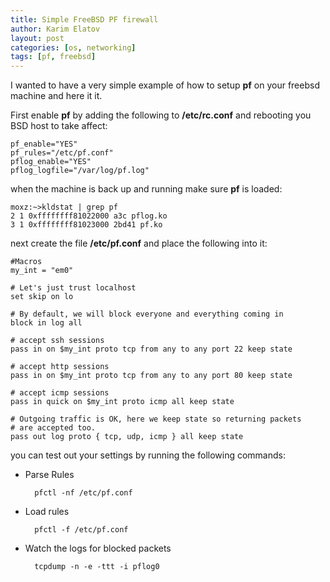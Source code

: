```yaml
---
title: Simple FreeBSD PF firewall
author: Karim Elatov
layout: post
categories: [os, networking]
tags: [pf, freebsd]
---
```


I wanted to have a very simple example of how to setup **pf** on your freebsd machine and here it it. 

First enable **pf** by adding the following to **/etc/rc.conf** and rebooting you BSD host to take affect:

	pf_enable="YES"  
	pf_rules="/etc/pf.conf"  
	pflog_enable="YES"  
	pflog_logfile="/var/log/pf.log"  

when the machine is back up and running make sure **pf** is loaded:

	moxz:~>kldstat | grep pf  
	2 1 0xffffffff81022000 a3c pflog.ko  
	3 1 0xffffffff81023000 2bd41 pf.ko  

next create the file **/etc/pf.conf** and place the following into it:

	#Macros  
	my_int = "em0"

	# Let's just trust localhost  
	set skip on lo

	# By default, we will block everyone and everything coming in  
	block in log all

	# accept ssh sessions  
	pass in on $my_int proto tcp from any to any port 22 keep state

	# accept http sessions  
	pass in on $my_int proto tcp from any to any port 80 keep state

	# accept icmp sessions  
	pass in quick on $my_int proto icmp all keep state

	# Outgoing traffic is OK, here we keep state so returning packets  
	# are accepted too.  
	pass out log proto { tcp, udp, icmp } all keep state  

you can test out your settings by running the following commands:

- Parse Rules  

		pfctl -nf /etc/pf.conf

- Load rules  

		pfctl -f /etc/pf.conf

- Watch the logs for blocked packets  

		tcpdump -n -e -ttt -i pflog0

